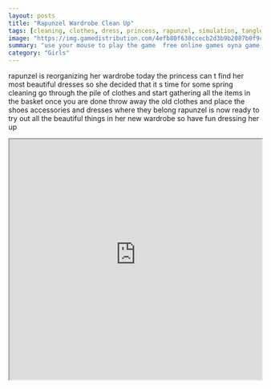 ```yaml
---
layout: posts
title: "Rapunzel Wardrobe Clean Up"
tags: [cleaning, clothes, dress, princess, rapunzel, simulation, tangled, free, online, games, oyna, game, free, games, play, play, games]
image: "https://img.gamedistribution.com/4efb80f630ccecb2d3b9b2087b0f9c89.jpg"
summary: "use your mouse to play the game  free online games oyna game free games play play games"
category: "Girls"
---
```


rapunzel is reorganizing her wardrobe today the princess can t find her most beautiful dresses so she decided that it s time for some spring cleaning go through the pile of clothes and start gathering all the items in the basket once you are done throw away the old clothes and place the shoes accessories and dresses where they belong rapunzel is now ready to try out all the beautiful things in her new wardrobe so have fun dressing her up

<iframe width="100%" height="480px;" src="https://flash.gamedistribution.com?game=4efb80f630ccecb2d3b9b2087b0f9c89"></iframe>